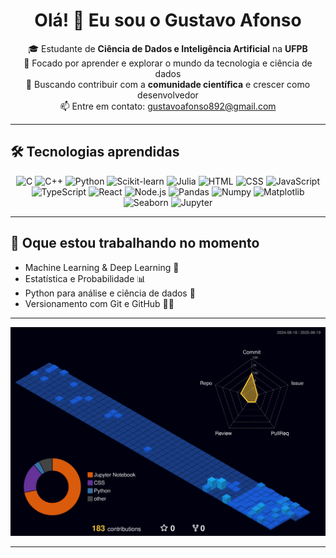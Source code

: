 <h1 align="center">Olá! 👋 Eu sou o Gustavo Afonso</h1>

<p align="center">
🎓 Estudante de <strong>Ciência de Dados e Inteligência Artificial</strong> na <strong>UFPB</strong> <br>
🚀 Focado por aprender e explorar o mundo da tecnologia e ciência de dados <br>
🔬 Buscando contribuir com a <strong>comunidade científica</strong> e crescer como desenvolvedor <br>
📫 Entre em contato: <a href="mailto:gustavoafonso892@gmail.com">gustavoafonso892@gmail.com</a>
</p>

---

## 🛠️ Tecnologias aprendidas

<p align="center">
  
  <img src="https://img.shields.io/badge/C-00599C?style=for-the-badge&logo=c&logoColor=white" alt="C">
  <img src="https://img.shields.io/badge/C++-00599C?style=for-the-badge&logo=c%2B%2B&logoColor=white" alt="C++">
  <img src="https://img.shields.io/badge/Python-3670A0?style=for-the-badge&logo=python&logoColor=ffdd54" alt="Python">
  <img src="https://img.shields.io/badge/Scikit--Learn-F7931E?style=for-the-badge&logo=scikit-learn&logoColor=white" alt="Scikit-learn">
  <img src="https://img.shields.io/badge/Julia-9558B2?style=for-the-badge&logo=julia&logoColor=white" alt="Julia">
  <img src="https://img.shields.io/badge/HTML5-E34F26?style=for-the-badge&logo=html5&logoColor=white" alt="HTML">
  <img src="https://img.shields.io/badge/CSS3-1572B6?style=for-the-badge&logo=css3&logoColor=white" alt="CSS">
  <img src="https://img.shields.io/badge/JavaScript-F7DF1E?style=for-the-badge&logo=javascript&logoColor=black" alt="JavaScript">
  <img src="https://img.shields.io/badge/TypeScript-007ACC?style=for-the-badge&logo=typescript&logoColor=white" alt="TypeScript">
  <img src="https://img.shields.io/badge/React-20232A?style=for-the-badge&logo=react&logoColor=61DAFB" alt="React">
  <img src="https://img.shields.io/badge/Node.js-339933?style=for-the-badge&logo=nodedotjs&logoColor=white" alt="Node.js">
  <img src="https://img.shields.io/badge/Pandas-150458?style=for-the-badge&logo=pandas&logoColor=white" alt="Pandas">
  <img src="https://img.shields.io/badge/Numpy-013243?style=for-the-badge&logo=numpy&logoColor=white" alt="Numpy">
  <img src="https://img.shields.io/badge/Matplotlib-007ACC?style=for-the-badge&logo=matplotlib&logoColor=white" alt="Matplotlib">
  <img src="https://img.shields.io/badge/Seaborn-2D3F66?style=for-the-badge&logo=seaborn&logoColor=white" alt="Seaborn">
  <img src="https://img.shields.io/badge/Jupyter-F37626?style=for-the-badge&logo=jupyter&logoColor=white" alt="Jupyter">
</p>

---

## 🌱 Oque estou trabalhando no momento

- Machine Learning & Deep Learning 🤖
- Estatística e Probabilidade 📊
- Python para análise e ciência de dados 🐍
- Versionamento com Git e GitHub 🧑‍💻

---

![](./profile-3d-contrib/profile-night-view.svg)

---



<!-- Proudly created with GPRM ( https://gprm.itsvg.in ) -->
